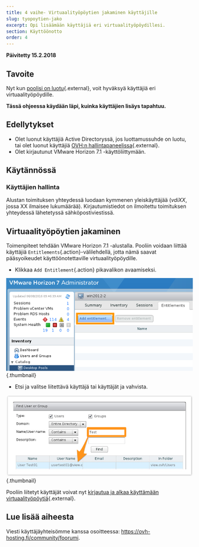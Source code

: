 ```yaml
---
title: 4 vaihe- Virtuaalityöpöytien jakaminen käyttäjille
slug: tyopoytien-jako
excerpt: Opi lisäämään käyttäjiä eri virtuaalityöpöydillesi.
section: Käyttöönotto
order: 4
---
```


**Päivitetty 15.2.2018**

## Tavoite

Nyt kun [poolisi on luotu](https://docs.ovh.com/fi/cloud-desktop-infrastructure/kuinka-luodaan-pool/){.external}, voit hyväksyä käyttäjiä eri virtuaalityöpöydille.

**Tässä ohjeessa käydään läpi, kuinka käyttäjien lisäys tapahtuu.**


## Edellytykset

- Olet luonut käyttäjiä Active Directoryssä, jos luottamussuhde on luotu, tai olet luonut käyttäjiä [OVH:n hallintapaneelissa](https://www.ovh.com/auth/?action=gotomanager){.external}.
- Olet kirjautunut VMware Horizon 7.1 -käyttöliittymään.



## Käytännössä

### Käyttäjien hallinta

Alustan toimituksen yhteydessä luodaan kymmenen yleiskäyttäjää (*vdiXX*, jossa XX ilmaisee lukumäärää). Kirjautumistiedot on ilmoitettu toimituksen yhteydessä lähetetyssä sähköpostiviestissä.



## Virtuaalityöpöytien jakaminen

Toimenpiteet tehdään VMware Horizon 7.1 -alustalla. Pooliin voidaan liittää käyttäjiä `Entitlements`{.action}-välilehdellä, jotta nämä saavat pääsyoikeudet käyttöönotettaville virtuaalityöpöydille.

- Klikkaa `Add Entitlement`{.action} pikavalikon avaamiseksi.

![Add Entitlement](images/1200.png){.thumbnail}

- Etsi ja valitse liitettävä käyttäjä tai käyttäjät ja vahvista.

![Käyttäjän valinta](images/1201.png){.thumbnail}


Pooliin liitetyt käyttäjät voivat nyt [kirjautua ja alkaa käyttämään virtuaalityöpöytiä](https://docs.ovh.com/fi/cloud-desktop-infrastructure/kirjautuminen-tyopoydille/){.external}.


## Lue lisää aiheesta

Viesti käyttäjäyhteisömme kanssa osoitteessa: <https://ovh-hosting.fi/community/foorumi>.